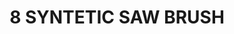 ---
layout: product
title: "8 SYNTETIC SAW BRUSH"
price: "300" 
desc: "N/A"
img_path: "/assets/img/A.MIG-8585.jpg"
brand: "AMMO"
available: true
special_offer: false
new: false
soon: false
cat: "070000"
subcat: "070100"
subsubcat: "070102"
sifra: "A.MIG-8585"
popular: true
---
